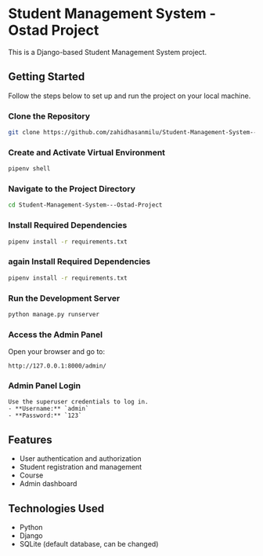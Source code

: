 # Student Management System - Ostad Project

This is a Django-based Student Management System project.

## Getting Started

Follow the steps below to set up and run the project on your local machine.

### Clone the Repository
```bash
git clone https://github.com/zahidhasanmilu/Student-Management-System---Ostad-Project.git
```

### Create and Activate Virtual Environment
```bash
pipenv shell
```

### Navigate to the Project Directory
```bash
cd Student-Management-System---Ostad-Project
```

### Install Required Dependencies
```bash
pipenv install -r requirements.txt
```

### again Install Required Dependencies
```bash
pipenv install -r requirements.txt

```

### Run the Development Server
```bash
python manage.py runserver
```

### Access the Admin Panel
Open your browser and go to:
```
http://127.0.0.1:8000/admin/
```
### Admin Panel Login
```
Use the superuser credentials to log in.
- **Username:** `admin`
- **Password:** `123`
```

## Features
- User authentication and authorization
- Student registration and management
- Course
- Admin dashboard

## Technologies Used
- Python
- Django
- SQLite (default database, can be changed)


